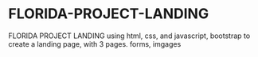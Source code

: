 # FLORIDA-PROJECT-LANDING
FLORIDA PROJECT LANDING
using html, css, and javascript, bootstrap to create a landing page, with 3 pages. 
forms, imgages
